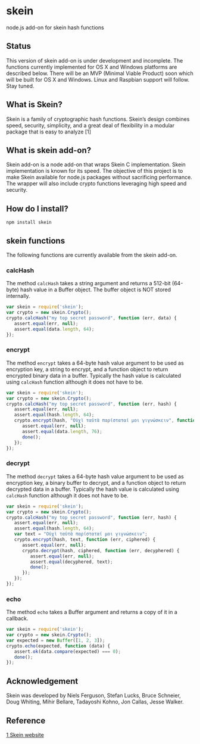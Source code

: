 # skein
node.js add-on for skein hash functions 

## Status
This version of skein add-on is under development and incomplete. The functions currently implemented for OS X and Windows platforms are described below. There will be an MVP (Minimal Viable Product) soon which will be built for OS X and Windows. Linux and Raspbian support will follow. Stay tuned.

## What is Skein?
Skein is a family of cryptographic hash functions. Skein’s design combines speed, security, simplicity, and a great deal of flexibility in a modular package that is easy to analyze  [1]

## What is skein add-on?
Skein add-on is a node add-on that wraps Skein C implementation. Skein implementation is known for its speed. The objective of this project is to make Skein available for node.js packages without sacrificing performance. The wrapper will also include crypto functions leveraging high speed and security.

## How do I install?

```
npm install skein
```

## skein functions
The following functions are currently available from the skein add-on.

### calcHash
The method `calcHash` takes a string argument and returns a 512-bit (64-byte) hash value in a Buffer object. The buffer object is NOT stored internally.

```javascript
var skein = require('skein');
var crypto = new skein.Crypto();
crypto.calcHash("my top secret password", function (err, data) {
   assert.equal(err, null);
   assert.equal(data.length, 64);
});
```
### encrypt
The method `encrypt` takes a 64-byte hash value argument to be used as encryption key, a string to encrypt, and a function object to return encrypted binary data in a buffer. Typically the hash value is calculated using `calcHash` function although it does not have to be.

```javascript
var skein = require('skein');
var crypto = new skein.Crypto();
crypto.calcHash("my top secret password", function (err, hash) {
   assert.equal(err, null);
   assert.equal(hash.length, 64);
   crypto.encrypt(hash, "Οὐχὶ ταὐτὰ παρίσταταί μοι γιγνώσκειν", function (err, data) {
      assert.equal(err, null);
      assert.equal(data.length, 76);
      done();
   });
});
```

### decrypt
The method `decrypt` takes a 64-byte hash value argument to be used as encryption key, a binary buffer to decrypt, and a function object to return decrypted data in a buffer. Typically the hash value is calculated using `calcHash` function although it does not have to be. 

```javascript
var skein = require('skein');
var crypto = new skein.Crypto();
crypto.calcHash("my top secret password", function (err, hash) {
   assert.equal(err, null);
   assert.equal(hash.length, 64);
   var text = "Οὐχὶ ταὐτὰ παρίσταταί μοι γιγνώσκειν";
   crypto.encrypt(hash, text, function (err, ciphered) {
      assert.equal(err, null);
      crypto.decrypt(hash, ciphered, function (err, decyphered) {
         assert.equal(err, null);
         assert.equal(decyphered, text);
         done();
      });
   });
});
 ```

### echo
The method `echo` takes a Buffer argument and returns a copy of it in a callback.

```javascript
var skein = require('skein');
var crypto = new skein.Crypto();
var expected = new Buffer([1, 2, 3]);
crypto.echo(expected, function (data) {
   assert.ok(data.compare(expected) === 0);
   done();
});
```

## Acknowledgement
Skein was developed by Niels Ferguson, Stefan Lucks, Bruce Schneier, Doug Whiting, Mihir Bellare, Tadayoshi Kohno, Jon Callas, Jesse Walker. 

## Reference
[1 Skein website](https://www.schneier.com/skein.html)

